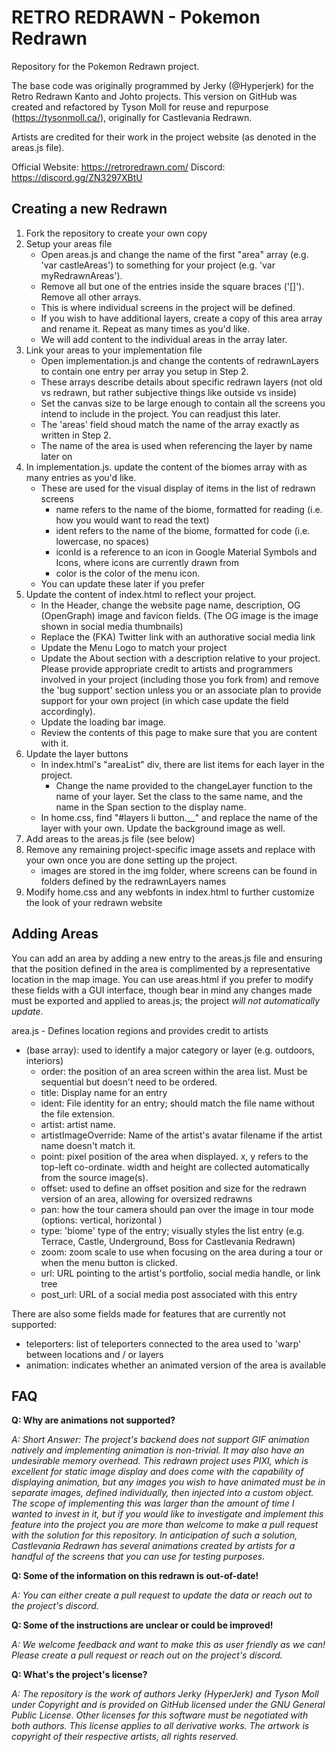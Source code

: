 # RETRO REDRAWN - Pokemon Redrawn

Repository for the Pokemon Redrawn project.

The base code was originally programmed by Jerky (@Hyperjerk) for the Retro Redrawn Kanto and Johto projects.
This version on GitHub was created and refactored by Tyson Moll for reuse and repurpose (https://tysonmoll.ca/), originally for Castlevania Redrawn.

Artists are credited for their work in the project website (as denoted in the areas.js file).

Official Website: https://retroredrawn.com/
Discord: https://discord.gg/ZN3297XBtU

## Creating a new Redrawn

1. Fork the repository to create your own copy
2. Setup your areas file
    * Open areas.js and change the name of the first "area" array (e.g. 'var castleAreas') to something for your project (e.g. 'var myRedrawnAreas').
    * Remove all but one of the entries inside the square braces ('[]'). Remove all other arrays.
    * This is where individual screens in the project will be defined.
    * If you wish to have additional layers, create a copy of this area array and rename it. Repeat as many times as you'd like.
    * We will add content to the individual areas in the array later.
3. Link your areas to your implementation file
    * Open implementation.js and change the contents of redrawnLayers to contain one entry per array you setup in Step 2.
    * These arrays describe details about specific redrawn layers (not old vs redrawn, but rather subjective things like outside vs inside)
    * Set the canvas size to be large enough to contain all the screens you intend to include in the project. You can readjust this later.
    * The 'areas' field shoud match the name of the array exactly as written in Step 2.
    * The name of the area is used when referencing the layer by name later on
5. In implementation.js. update the content of the biomes array with as many entries as you'd like.
    * These are used for the visual display of items in the list of redrawn screens
        * name refers to the name of the biome, formatted for reading (i.e. how you would want to read the text)
        * ident refers to the name of the biome, formatted for code (i.e. lowercase, no spaces)
        * iconId is a reference to an icon in Google Material Symbols and Icons, where icons are currently drawn from
        * color is the color of the menu icon.
    * You can update these later if you prefer 
6. Update the content of index.html to reflect your project.
    * In the Header, change the website page name, description,  OG (OpenGraph) image and favicon fields. (The OG image is the image shown in social media thumbnails)
    * Replace the (FKA) Twitter link with an authorative social media link
    * Update the Menu Logo to match your project
    * Update the About section with a description relative to your project. Please provide appropriate credit to artists and programmers involved in your project (including those you fork from) and remove the 'bug support' section unless you or an associate plan to provide support for your own project (in which case update the field accordingly). 
    * Update the loading bar image.
    * Review the contents of this page to make sure that you are content with it.
7. Update the layer buttons
    * In index.html's "areaList" div, there are list items for each layer in the project.
        * Change the name provided to the changeLayer function to the name of your layer. Set the class to the same name, and the name in the Span section to the display name.
    * In home.css, find "#layers li button.__" and replace the name of the layer with your own. Update the background image as well.
8. Add areas to the areas.js file (see below)
9. Remove any remaining project-specific image assets and replace with your own once you are done setting up the project.
    * images are stored in the img folder, where screens can be found in folders defined by the redrawnLayers names 
11. Modify home.css and any webfonts in index.html to further customize the look of your redrawn website

## Adding Areas

You can add an area by adding a new entry to the areas.js file and ensuring that the position defined in the area is complimented by a representative location in the map image. You can use areas.html if you prefer to modify these fields with a GUI interface, though bear in mind any changes made must be exported and applied to areas.js; the project _will not automatically update_.

area.js - Defines location regions and provides credit to artists
- (base array): used to identify a major category or layer (e.g. outdoors, interiors)
    - order: the position of an area screen within the area list. Must be sequential but doesn't need to be ordered.
    - title: Display name for an entry
    - ident: File identity for an entry; should match the file name without the file extension.
    - artist: artist name.
    - artistImageOverride: Name of the artist's avatar filename if the artist name doesn't match it.
    - point: pixel position of the area when displayed. x, y refers to the top-left co-ordinate. width and height are collected automatically from the source image(s).
    - offset: used to define an offset position and size for the redrawn version of an area, allowing for oversized redrawns
    - pan: how the tour camera should pan over the image in tour mode (options: vertical, horizontal )
    - type: 'biome' type of the entry; visually styles the list entry (e.g. Terrace, Castle, Underground, Boss for Castlevania Redrawn)
    - zoom: zoom scale to use when focusing on the area during a tour or when the menu button is clicked.
    - url: URL pointing to the artist's portfolio, social media handle, or link tree
    - post_url: URL of a social media post associated with this entry
 
There are also some fields made for features that are currently not supported:
- teleporters: list of teleporters connected to the area used to 'warp' between locations and / or layers
- animation: indicates whether an animated version of the area is available

## FAQ

__Q: Why are animations not supported?__

_A: Short Answer: The project's backend does not support GIF animation natively and implementing animation is non-trivial. It may also have an undesirable memory overhead.
This redrawn project uses PIXI, which is excellent for static image display and does come with the capability of displaying animation, but any images you wish to have animated must be in separate images, defined individually, then injected into a custom object. The scope of implementing this was larger than the amount of time I wanted to invest in it, but if you would like to investigate and implement this feature into the project you are more than welcome to make a pull request with the solution for this repository. In anticipation of such a solution, Castlevania Redrawn has several animations created by artists for a handful of the screens that you can use for testing purposes._

__Q: Some of the information on this redrawn is out-of-date!__

_A: You can either create a pull request to update the data or reach out to the project's discord._

__Q: Some of the instructions are unclear or could be improved!__

_A: We welcome feedback and want to make this as user friendly as we can! Please create a pull request or reach out on the project's discord._

__Q: What's the project's license?__

_A: The repository is the work of authors Jerky (HyperJerk) and Tyson Moll under Copyright and is provided on GitHub licensed under the GNU General Public License. Other licenses for this software must be negotiated with both authors. This license applies to all derivative works. The artwork is copyright of their respective artists, all rights reserved._
